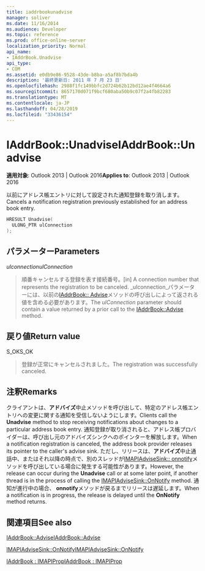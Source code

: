 ```yaml
---
title: iaddrbookunadvise
manager: soliver
ms.date: 11/16/2014
ms.audience: Developer
ms.topic: reference
ms.prod: office-online-server
localization_priority: Normal
api_name:
- IAddrBook.Unadvise
api_type:
- COM
ms.assetid: e0db9e86-9528-43de-b8ba-a5af8b7bda4b
description: '最終更新日: 2011 年 7 月 23 日'
ms.openlocfilehash: 2988f1fc149bbfc2d724b62b12bd12ae4f4664a6
ms.sourcegitcommit: 8657170d071f9bcf680aba50b9c07f2a4fb82283
ms.translationtype: MT
ms.contentlocale: ja-JP
ms.lasthandoff: 04/28/2019
ms.locfileid: "33436154"
---
```

# <a name="iaddrbookunadvise"></a><span data-ttu-id="5abba-103">IAddrBook::Unadvise</span><span class="sxs-lookup"><span data-stu-id="5abba-103">IAddrBook::Unadvise</span></span>

  
  
<span data-ttu-id="5abba-104">**適用対象**: Outlook 2013 | Outlook 2016</span><span class="sxs-lookup"><span data-stu-id="5abba-104">**Applies to**: Outlook 2013 | Outlook 2016</span></span> 
  
<span data-ttu-id="5abba-105">以前にアドレス帳エントリに対して設定された通知登録を取り消します。</span><span class="sxs-lookup"><span data-stu-id="5abba-105">Cancels a notification registration previously established for an address book entry.</span></span>
  
```cpp
HRESULT Unadvise(
  ULONG_PTR ulConnection
);
```

## <a name="parameters"></a><span data-ttu-id="5abba-106">パラメーター</span><span class="sxs-lookup"><span data-stu-id="5abba-106">Parameters</span></span>

 <span data-ttu-id="5abba-107">_ulconnection_</span><span class="sxs-lookup"><span data-stu-id="5abba-107">_ulConnection_</span></span>
  
> <span data-ttu-id="5abba-108">順番キャンセルする登録を表す接続番号。</span><span class="sxs-lookup"><span data-stu-id="5abba-108">[in] A connection number that represents the registration to be canceled.</span></span> <span data-ttu-id="5abba-109">_ulconnection_パラメーターには、以前の[IAddrBook:: Advise](iaddrbook-advise.md)メソッドの呼び出しによって返される値を含める必要があります。</span><span class="sxs-lookup"><span data-stu-id="5abba-109">The  _ulConnection_ parameter should contain a value returned by a prior call to the [IAddrBook::Advise](iaddrbook-advise.md) method.</span></span> 
    
## <a name="return-value"></a><span data-ttu-id="5abba-110">戻り値</span><span class="sxs-lookup"><span data-stu-id="5abba-110">Return value</span></span>

<span data-ttu-id="5abba-111">S_OK</span><span class="sxs-lookup"><span data-stu-id="5abba-111">S_OK</span></span> 
  
> <span data-ttu-id="5abba-112">登録が正常にキャンセルされました。</span><span class="sxs-lookup"><span data-stu-id="5abba-112">The registration was successfully canceled.</span></span>
    
## <a name="remarks"></a><span data-ttu-id="5abba-113">注釈</span><span class="sxs-lookup"><span data-stu-id="5abba-113">Remarks</span></span>

<span data-ttu-id="5abba-114">クライアントは、**アドバイズ**中止メソッドを呼び出して、特定のアドレス帳エントリへの変更に関する通知を受信しないようにします。</span><span class="sxs-lookup"><span data-stu-id="5abba-114">Clients call the **Unadvise** method to stop receiving notifications about changes to a particular address book entry.</span></span> <span data-ttu-id="5abba-115">通知登録が取り消されると、アドレス帳プロバイダーは、呼び出し元のアドバイズシンクへのポインターを解放します。</span><span class="sxs-lookup"><span data-stu-id="5abba-115">When a notification registration is canceled, the address book provider releases its pointer to the caller's advise sink.</span></span> <span data-ttu-id="5abba-116">ただし、リリースは、**アドバイズ**中止通話中、またはそれ以降の時点で、別のスレッドが[IMAPIAdviseSink:: onnotify](imapiadvisesink-onnotify.md)メソッドを呼び出している場合に発生する可能性があります。</span><span class="sxs-lookup"><span data-stu-id="5abba-116">However, the release can occur during the **Unadvise** call or at some later point, if another thread is in the process of calling the [IMAPIAdviseSink::OnNotify](imapiadvisesink-onnotify.md) method.</span></span> <span data-ttu-id="5abba-117">通知が進行中の場合、 **onnotify**メソッドが戻るまでリリースは遅延します。</span><span class="sxs-lookup"><span data-stu-id="5abba-117">When a notification is in progress, the release is delayed until the **OnNotify** method returns.</span></span> 
  
## <a name="see-also"></a><span data-ttu-id="5abba-118">関連項目</span><span class="sxs-lookup"><span data-stu-id="5abba-118">See also</span></span>



[<span data-ttu-id="5abba-119">IAddrBook::Advise</span><span class="sxs-lookup"><span data-stu-id="5abba-119">IAddrBook::Advise</span></span>](iaddrbook-advise.md)
  
[<span data-ttu-id="5abba-120">IMAPIAdviseSink::OnNotify</span><span class="sxs-lookup"><span data-stu-id="5abba-120">IMAPIAdviseSink::OnNotify</span></span>](imapiadvisesink-onnotify.md)
  
[<span data-ttu-id="5abba-121">IAddrBook : IMAPIProp</span><span class="sxs-lookup"><span data-stu-id="5abba-121">IAddrBook : IMAPIProp</span></span>](iaddrbookimapiprop.md)

